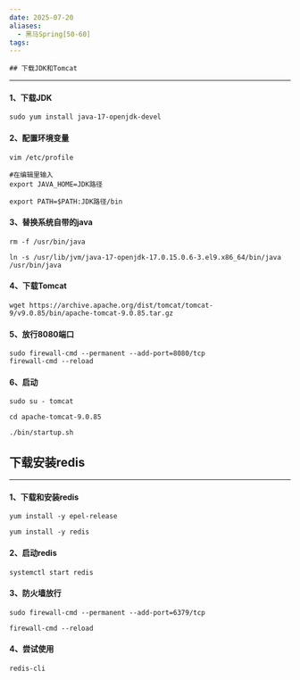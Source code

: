 ```yaml
---
date: 2025-07-20
aliases:
  - 黑马Spring[50-60]
tags:
---
```

	## 下载JDK和Tomcat
---
#### 1、下载JDK
```shell
sudo yum install java-17-openjdk-devel
```
#### 2、配置环境变量
```shell
vim /etc/profile

#在编辑里输入
export JAVA_HOME=JDK路径

export PATH=$PATH:JDK路径/bin
```
#### 3、替换系统自带的java
```shell
rm -f /usr/bin/java

ln -s /usr/lib/jvm/java-17-openjdk-17.0.15.0.6-3.el9.x86_64/bin/java /usr/bin/java
```

#### 4、下载Tomcat
```shell
wget https://archive.apache.org/dist/tomcat/tomcat-9/v9.0.85/bin/apache-tomcat-9.0.85.tar.gz
```

#### 5、放行8080端口
```shell
sudo firewall-cmd --permanent --add-port=8080/tcp
firewall-cmd --reload
```
#### 6、启动
```shell
sudo su - tomcat

cd apache-tomcat-9.0.85

./bin/startup.sh
```


## 下载安装redis
---
#### 1、下载和安装redis
```shell
yum install -y epel-release

yum install -y redis
```
#### 2、启动redis
```shell
systemctl start redis
```
#### 3、防火墙放行
```shell
sudo firewall-cmd --permanent --add-port=6379/tcp

firewall-cmd --reload
```
#### 4、尝试使用
```shell
redis-cli
```

